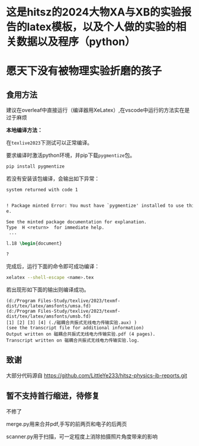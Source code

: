 # 这是hitsz的2024大物XA与XB的实验报告的latex模板，以及个人做的实验的相关数据以及程序（python）

# 愿天下没有被物理实验折磨的孩子

## 食用方法
建议在overleaf中直接运行（编译器用XeLatex）,在vscode中运行的方法实在是过于麻烦

**本地编译方法：**

在`texlive2023`下测试可以正常编译。

要求编译时激活python环境，并pip下载`pygmentize`包。
```bash
pip install pygmentize
```

若没有安装该包编译，会输出如下异常：

```latex
system returned with code 1


! Package minted Error: You must have `pygmentize' installed to use this packag
e.

See the minted package documentation for explanation.
Type  H <return>  for immediate help.
 ...

l.18 \begin{document}

?
```

完成后，运行下面的命令即可成功编译：

```sh
xelatex --shell-escape <name>.tex
```

若出现形如下面的输出则编译成功。
```
(d:/Program Files-Study/texlive/2023/texmf-dist/tex/latex/amsfonts/umsa.fd)
(d:/Program Files-Study/texlive/2023/texmf-dist/tex/latex/amsfonts/umsb.fd)
[1] [2] [3] [4] (./磁耦合共振式无线电力传输实验.aux) )
(see the transcript file for additional information)
Output written on 磁耦合共振式无线电力传输实验.pdf (4 pages).
Transcript written on 磁耦合共振式无线电力传输实验.log. 
```

## 致谢
大部分代码源自 https://github.com/LittleYe233/hitsz-physics-ib-reports.git

## 暂不支持首行缩进，待修复
不修了

merge.py用来合并pdf,手写的前两页和电子的后两页

scanner.py用于扫描，可一定程度上消除拍摄照片角度带来的影响

